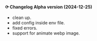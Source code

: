 #### ⟳ Changelog Alpha version (2024-12-25)
-   clean up.
-   add config inside env file.
-   fixed errors.
-   support for animate webp image.

